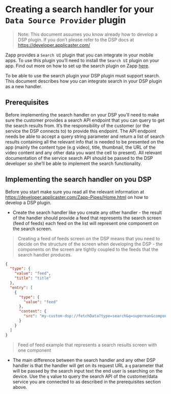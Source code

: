 # Creating a search handler for your `Data Source Provider` plugin

> Note: This document assumes you know already how to develop a DSP plugin. If you don’t please refer to the DSP docs at https://developer.applicaster.com/

Zapp provides a `Search UI` plugin that you can integrate in your mobile apps.
To use this plugin you’ll need to install the `Search UI` plugin on your app. Find out more on how to set up the search plugin on Zapp [here](https://applicaster.zendesk.com/hc/en-us/articles/360037696551-SearchScreen-Plugin-for-Native-iOS-and-Android-Mobile-SearchScreen-Plugin).

To be able to use the search plugin your DSP plugin must support search. This document describes how you can integrate search in your DSP plugin as a new handler.

## Prerequisites

Before implementing the search handler on your DSP you'll need to make sure the customer provides a search API endpoint that you can query to get the search results from. It’s the responsibility of the customer (or the service the DSP connects to) to provide this endpoint. The API endpoint needs be able to accept a query string parameter and return a list of search results containing all the relevant info that is needed to be presented on the app (mainly the content type (e.g video), title, thumbnail, the URL of the video content and any other data you want the cell to present).
All relevant documentation of the service search API should be passed to the DSP developer so she’ll be able to implement the search functionality.

## Implementing the search handler on you DSP

Before you start make sure you read all the relevant information at https://developer.applicaster.com/Zapp-Pipes/Home.html on how to develop a DSP plugin.

- Create the search handler like you create any other handler - the result of the handler should provide a feed that represents the search screen (feed of feeds) each feed on the list will represent one component on the search screen.

> Creating a feed of feeds screen on the DSP means that you need to decide on the structure of the screen when developing the DSP - the components on the screen are tightly coupled to the feeds that the search handler produces.

```json my-custom-dsp://fetchData?type=search&q=superman
{
  "type": {
    "value": "feed",
    "title": "title"
  },
  "entry": [
    {
      "type": {
        "value": "feed"
      },
      "content": {
        "src": "my-custom-dsp://fetchData?type=search&q=superman&component=1"
      }
    }
  ]
}
```

> Feed of feed example that represents a search results screen with one component

- The main difference between the search handler and any other DSP handler is that the handler will get on its request URL a `q` parameter that will be passed by the search input text the end user is searching on the device. Use the `q` value to query the search API of the customer/data service you are connected to as described in the prerequisites section above.
